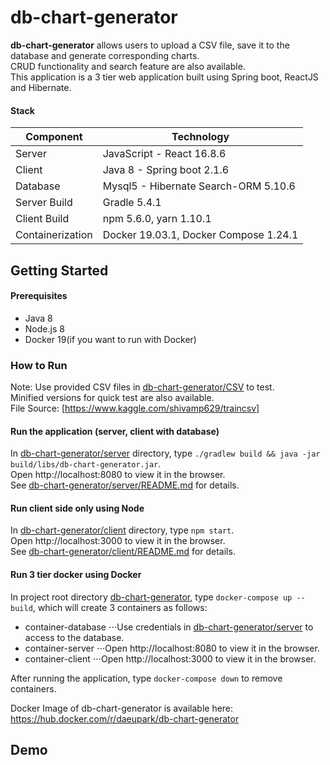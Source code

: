 # db-chart-generator
**db-chart-generator** allows users to upload a CSV file, save it to the database and generate corresponding charts. <br />
CRUD functionality and search feature are also available. <br />
This application is a 3 tier web application built using Spring boot, ReactJS and Hibernate.

#### Stack
Component         | Technology
---               | ---
Server            | JavaScript - React 16.8.6
Client            | Java 8 - Spring boot 2.1.6
Database          | Mysql5 - Hibernate Search-ORM 5.10.6
Server Build      | Gradle 5.4.1
Client Build      | npm 5.6.0, yarn 1.10.1
Containerization  | Docker 19.03.1, Docker Compose 1.24.1


## Getting Started
#### Prerequisites
- Java 8
- Node.js 8
- Docker 19(if you want to run with Docker)

### How to Run
Note: Use provided CSV files in [db-chart-generator/CSV](db-chart-generator/CSV) to test. <br />
Minified versions for quick test are also available. <br />
File Source: [https://www.kaggle.com/shivamp629/traincsv]

#### Run the application (server, client with database)
In [db-chart-generator/server](../db-chart-generator/server) directory, type `./gradlew build && java -jar build/libs/db-chart-generator.jar`. <br />
Open http://localhost:8080 to view it in the browser. <br />
See [db-chart-generator/server/README.md](../db-chart-generator/server/README.md) for details.

#### Run client side only using Node
In [db-chart-generator/client](db-chart-generator/client) directory, type `npm start`. <br />
Open http://localhost:3000 to view it in the browser. <br />
See [db-chart-generator/client/README.md](../db-chart-generator/client/README.md) for details.

#### Run 3 tier docker using Docker
In project root directory [db-chart-generator](../db-chart-generator), type `docker-compose up --build`, which will create 3 containers as follows:

- container-database
⋅⋅⋅Use credentials in [db-chart-generator/server](../db-chart-generator/server) to access to the database.
- container-server
⋅⋅⋅Open http://localhost:8080 to view it in the browser.
- container-client
⋅⋅⋅Open http://localhost:3000 to view it in the browser.

After running the application, type `docker-compose down` to remove containers.


Docker Image of db-chart-generator is available here: https://hub.docker.com/r/daeupark/db-chart-generator

## Demo
